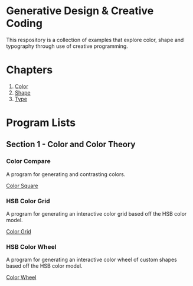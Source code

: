 # Generative Design & Creative Coding

This respository is a collection of examples that explore color, shape and typography through use of creative programming.

# Chapters

1. [Color](01_Colors/)
2. [Shape](02_Shape/)
3. [Type](03_Typography/)

# Program Lists

## Section 1 - Color and Color Theory

### Color Compare

A program for generating and contrasting colors.

[Color Square](01_Colors/01_colorSquare/build/)

### HSB Color Grid

A program for generating an interactive color grid based off the HSB color model.

[Color Grid](01_Colors/02_colorGrid/build/)

### HSB Color Wheel

A program for generating an interactive color wheel of custom shapes based off the HSB color model.

[Color Wheel](01_Colors/03_segmentTriangles/build/)
